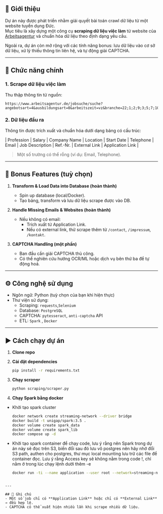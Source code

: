 

## 📌 Giới thiệu  
Dự án này được phát triển nhằm giải quyết bài toán crawl dữ liệu từ một website tuyển dụng Đức.  
Mục tiêu là xây dựng một công cụ **scraping dữ liệu việc làm** từ website của [Arbeitsagentur](https://www.arbeitsagentur.de/jobsuche) và chuẩn hóa dữ liệu theo định dạng yêu cầu.  

Ngoài ra, dự án còn mở rộng với các tính năng bonus: lưu dữ liệu vào cơ sở dữ liệu, xử lý thiếu thông tin liên hệ, và tự động giải CAPTCHA.  

---

## 🚀 Chức năng chính  

### 1. Scrape dữ liệu việc làm  
Thu thập thông tin từ nguồn:  
```
https://www.arbeitsagentur.de/jobsuche/suche?angebotsart=4&ausbildungsart=0&arbeitszeit=vz&branche=22;1;2;9;3;5;7;10;11;16;12;21;26;15;17;19;20;8;23;29&veroeffentlichtseit=7&sort=veroeffdatum
```

### 2. Dữ liệu đầu ra  
Thông tin được trích xuất và chuẩn hóa dưới dạng bảng có cấu trúc:  

| Profession | Salary | Company Name | Location | Start Date | Telephone | Email | Job Description | Ref.-Nr. | External Link | Application Link |  

> Một số trường có thể rỗng (ví dụ: Email, Telephone).  

---

## 🎯 Bonus Features (tuỳ chọn)  

1. **Transform & Load Data into Database (hoàn thành)**  
   - Spin up database (local/Docker).  
   - Tạo bảng, transform và lưu dữ liệu scrape được vào DB.  

2. **Handle Missing Emails & Websites (hoàn thành)**  
   - Nếu không có email:  
     - Trích xuất từ Application Link.  
     - Nếu có external link, thử scrape thêm từ `/contact`, `/impressum`, `/kontakt`.  

3. **CAPTCHA Handling (một phần)**  
   - Ban đầu cần giải CAPTCHA thủ công.  
   - Có thể nghiên cứu hướng OCR/ML hoặc dịch vụ bên thứ ba để tự động hoá.  

---

## ⚙️ Công nghệ sử dụng  
- Ngôn ngữ: Python (tuỳ chọn của bạn khi hiện thực)  
- Thư viện sử dụng:  
  - Scraping: `requests`,`Selenium`
  - Database: `PostgreSQL` 
  - CAPTCHA: `pytesseract`, `anti-captcha` API
  - ETL: `Spark` , `Docker`
---

## ▶️ Cách chạy dự án  

1. **Clone repo**  

2. **Cài đặt dependencies**  
   ```bash
   pip install -r requirements.txt
   ```

3. **Chạy scraper**  
   ```bash
   python scraping/scraper.py
   ```

4. **Chạy Spark bằng docker**
- Khởi tạo spark cluster
   ```bash
   docker network create streaming-network --driver bridge
   docker build -t unigap/spark:3.5 .
   docker volume create spark_data
   docker volume create spark_lib
   docker compose up -d
   ```
- Khởi tạo spark container để chạy code, lưu ý rằng nên Spark trong dự án này sẽ đọc trên S3, biến đổi sau đó lưu vô postgres nên hãy nhớ đổi S3 path, authen cho postgres, thư mục local mounting lưu trữ các file để container đọc. Lưu ý rằng Access key sẽ không nằm trong code !, chỉ nằm ở trong lúc chạy lệnh dưới thêm -e 
   ```bash
   docker run -ti --name application --user root --network=streaming-network -p 4040:4040 -v "C:\Users\VivoBook\Documents\take_home_assignment\99-project\spark:/spark" -v spark_lib:/opt/bitnami/spark/.ivy2 -v spark_data:/data -e PYSPARK_DRIVER_PYTHON=python -e PYSPARK_PYTHON=./environment/bin/python unigap/spark:3.5 bash -c "mkdir -p /var/lib/apt/lists/partial && apt-get update && apt-get install -y python3-venv python3-pip && python -m venv pyspark_venv --system-site-packages && source pyspark_venv/bin/activate && pip install -r /spark/requirements.txt && venv-pack -o pyspark_venv.tar.gz && spark-submit --packages org.apache.spark:spark-sql-kafka-0-10_2.12:3.5.1,org.postgresql:postgresql:42.7.3 --archives pyspark_venv.tar.gz#environment --py-files /spark/browser.zip /spark/main.py"
```

---

## 📝 Ghi chú  
- Một số job chỉ có **Application Link** hoặc chỉ có **External Link** → đều hợp lệ.  
- CAPTCHA có thể xuất hiện nhiều lần khi scrape nhiều dữ liệu.  
